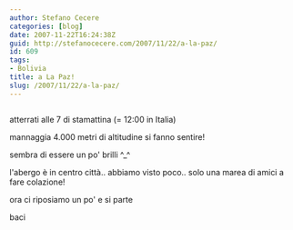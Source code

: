 ```yaml
---
author: Stefano Cecere
categories: [blog]
date: 2007-11-22T16:24:38Z
guid: http://stefanocecere.com/2007/11/22/a-la-paz/
id: 609
tags:
- Bolivia
title: a La Paz!
slug: /2007/11/22/a-la-paz/
---
```


<div>
  <a href="http://www.flickr.com/photos/krur/2055042134/" title="photo sharing"><img src="http://farm3.static.flickr.com/2020/2055042134_2b826c94e9.jpg" alt="" /></a>
</div>

atterrati alle 7 di stamattina (= 12:00 in Italia)

mannaggia 4.000 metri di altitudine si fanno sentire!
  
sembra di essere un po' brilli ^_^

l'abergo è in centro città.. abbiamo visto poco.. solo una marea di amici a fare colazione! 

ora ci riposiamo un po' e si parte

baci